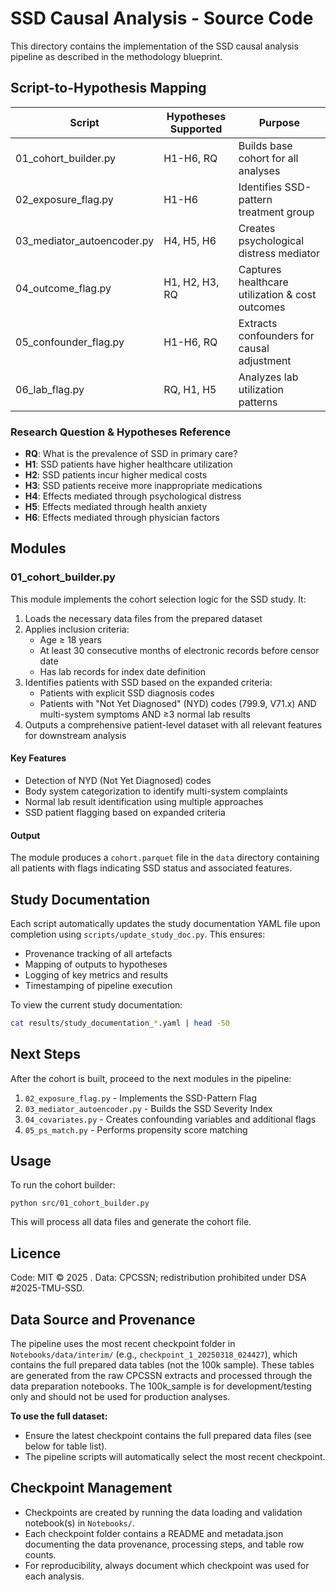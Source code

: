# SSD Causal Analysis - Source Code

This directory contains the implementation of the SSD causal analysis pipeline as described in the methodology blueprint.

## Script-to-Hypothesis Mapping

| Script | Hypotheses Supported | Purpose |
|--------|---------------------|---------|
| 01_cohort_builder.py | H1-H6, RQ | Builds base cohort for all analyses |
| 02_exposure_flag.py | H1-H6 | Identifies SSD-pattern treatment group |
| 03_mediator_autoencoder.py | H4, H5, H6 | Creates psychological distress mediator |
| 04_outcome_flag.py | H1, H2, H3, RQ | Captures healthcare utilization & cost outcomes |
| 05_confounder_flag.py | H1-H6, RQ | Extracts confounders for causal adjustment |
| 06_lab_flag.py | RQ, H1, H5 | Analyzes lab utilization patterns |

### Research Question & Hypotheses Reference
- **RQ**: What is the prevalence of SSD in primary care?
- **H1**: SSD patients have higher healthcare utilization
- **H2**: SSD patients incur higher medical costs
- **H3**: SSD patients receive more inappropriate medications
- **H4**: Effects mediated through psychological distress
- **H5**: Effects mediated through health anxiety
- **H6**: Effects mediated through physician factors

## Modules

### 01_cohort_builder.py

This module implements the cohort selection logic for the SSD study. It:

1. Loads the necessary data files from the prepared dataset
2. Applies inclusion criteria:
   - Age ≥ 18 years
   - At least 30 consecutive months of electronic records before censor date
   - Has lab records for index date definition
3. Identifies patients with SSD based on the expanded criteria:
   - Patients with explicit SSD diagnosis codes
   - Patients with "Not Yet Diagnosed" (NYD) codes (799.9, V71.x) AND multi-system symptoms AND ≥3 normal lab results
4. Outputs a comprehensive patient-level dataset with all relevant features for downstream analysis

#### Key Features

- Detection of NYD (Not Yet Diagnosed) codes
- Body system categorization to identify multi-system complaints
- Normal lab result identification using multiple approaches
- SSD patient flagging based on expanded criteria

#### Output

The module produces a `cohort.parquet` file in the `data` directory containing all patients with flags indicating SSD status and associated features.

## Study Documentation

Each script automatically updates the study documentation YAML file upon completion using `scripts/update_study_doc.py`. This ensures:
- Provenance tracking of all artefacts
- Mapping of outputs to hypotheses
- Logging of key metrics and results
- Timestamping of pipeline execution

To view the current study documentation:
```bash
cat results/study_documentation_*.yaml | head -50
```

## Next Steps

After the cohort is built, proceed to the next modules in the pipeline:

1. `02_exposure_flag.py` - Implements the SSD-Pattern Flag
2. `03_mediator_autoencoder.py` - Builds the SSD Severity Index
3. `04_covariates.py` - Creates confounding variables and additional flags
4. `05_ps_match.py` - Performs propensity score matching

## Usage

To run the cohort builder:

```
python src/01_cohort_builder.py
```

This will process all data files and generate the cohort file.

## Licence
Code: MIT © 2025 <Ryhan Suny>.
Data: CPCSSN; redistribution prohibited under DSA #2025-TMU-SSD.

## Data Source and Provenance

The pipeline uses the most recent checkpoint folder in `Notebooks/data/interim/` (e.g., `checkpoint_1_20250318_024427`), which contains the full prepared data tables (not the 100k sample). These tables are generated from the raw CPCSSN extracts and processed through the data preparation notebooks. The 100k_sample is for development/testing only and should not be used for production analyses.

**To use the full dataset:**
- Ensure the latest checkpoint contains the full prepared data files (see below for table list).
- The pipeline scripts will automatically select the most recent checkpoint.

## Checkpoint Management
- Checkpoints are created by running the data loading and validation notebook(s) in `Notebooks/`.
- Each checkpoint folder contains a README and metadata.json documenting the data provenance, processing steps, and table row counts.
- For reproducibility, always document which checkpoint was used for each analysis. 